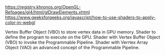 https://registry.khronos.org/OpenGL-Refpages/gl4/html/glDrawElements.xhtml
https://www.geeksforgeeks.org/javascript/how-to-use-shaders-to-apply-color-in-webgl

Vertex Buffer Object (VBO) to store vertex data in GPU memory. Shader to define the program to execute on the GPU. Shader with Vertex Buffer Object (VBO) to invoke the Programmable Pipeline. Shader with Verrtex Array Object (VAO) an advanced concept of the Programmable Pipeline.
